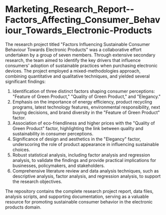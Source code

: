# Marketing_Research_Report--Factors_Affecting_Consumer_Behaviour_Towards_Electronic-Products
The research project titled "Factors Influencing Sustainable Consumer Behaviour Towards Electronic Products" was a collaborative effort undertaken by a group of seven members. Through extensive secondary research, the team aimed to identify the key drivers that influence consumers' adoption of sustainable practices when purchasing electronic devices. The project employed a mixed-methodologies approach, combining quantitative and qualitative techniques, and yielded several significant findings:

1. Identification of three distinct factors shaping consumer perceptions: "Feature of Green Product," "Quality of Green Product," and "Elegancy."
2. Emphasis on the importance of energy efficiency, product recycling programs, latest technology features, environmental responsibility, next buying decisions, and brand diversity in the "Feature of Green Product" factor.
3. Association of eco-friendliness and higher prices with the "Quality of Green Product" factor, highlighting the link between quality and sustainability in consumer perceptions.
4. Significance of design and aesthetics in the "Elegancy" factor, underscoring the role of product appearance in influencing sustainable choices.
5. Robust statistical analysis, including factor analysis and regression analysis, to validate the findings and provide practical implications for businesses, policymakers, and stakeholders.
6. Comprehensive literature review and data analysis techniques, such as descriptive analysis, factor analysis, and regression analysis, to support the research objectives.

The repository contains the complete research project report, data files, analysis scripts, and supporting documentation, serving as a valuable resource for promoting sustainable consumer behavior in the electronic products domain.
